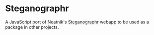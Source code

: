 # Steganographr

A JavaScript port of Neatnik's [Steganographr](https://neatnik.net/steganographr/) webapp to be used as a package in other projects.